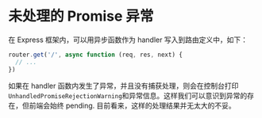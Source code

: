 # 未处理的 Promise 异常

在 Express 框架内，可以用异步函数作为 handler 写入到路由定义中，如下：

```javascript
router.get('/', async function (req, res, next) {
  // ...
})
```

如果在 handler 函数内发生了异常，并且没有捕获处理，则会在控制台打印`UnhandledPromiseRejectionWarning`和异常信息。这样我们可以意识到异常的存在，但前端会始终 pending. 目前看来，这样的处理结果并无太大的不妥。
